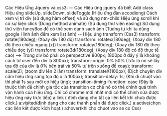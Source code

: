 Các Hiệu Ứng Jquery và css3:
-- Các Hiệu ứng jquery đã biết
Add class
Hiệu ứng slideUp, slideDown, slideToggle (Hiệu ứng đàn accodiong)
Cách xem vị trí div (sử dụng hàm offset) và sử dụng ntn-child
Hiệu ứng scroll khi có sự kiện click (Dùng method animate) (Sử dụng thư viện easing)
Sử dụng thử viện fancyBox để có thể xem danh sách ảnh (Tương tự khi ta dùng google Hình ảnh đểm xem list ảnh)
-- Hiệu ứng transform (Css3)
transform: rotate(180deg); (Xoay div 180 độ)
transform: rotatex(180deg); (Xoay div 180 độ theo chiều ngang (x))
transform: rotatey(180deg); (Xoay div 180 độ theo chiều dọc (y))
transform: rotate3d(180deg); (Xoay div 180 độ có độ thực tế cao)
--> Trong div bố phải có perspective:800px; (800px ở đây ý là khoảng cách từ user đến div là 800px);
transform-origin: 0% 50% (Tức là nó sẽ lấy tọa độ của div là 0% bên trái và 50% từ trên xuống để xoay);
transform: scale(2); (zoom div lên 2 lần)
transform: translateX(100px); (Dịch chuyển div cầm hiệu ứng sang tọa độ x là 100px);
transition-delay: 1s; (Khi di chuột vào thì phải 1s sau mới có hiệu ứng);
transition-timing-function: ease (Đây là thuộc tính để chỉnh gia tốc của transition cơ chế nó có thể chỉnh quá trình vận hành của hiệu ứng. Chỉ có chrome mới nhất mới có thể chỉnh sửa được hiệu ứng này trực tiếp)
a:link ( định dạng cho tất cả liên kết khi chưa được click.)
a:visited(định dạng cho các thành phần đã được click.)
a:active(chọn các liên kết được kích hoạt.)
a:hover(khi cho chuot vao se co Css)